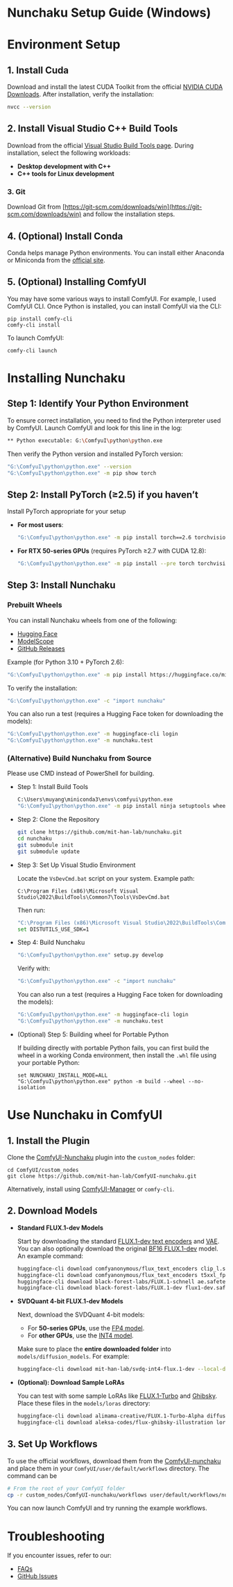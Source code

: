 # Nunchaku Setup Guide (Windows)

# Environment Setup

## 1. Install Cuda

Download and install the latest CUDA Toolkit from the official [NVIDIA CUDA Downloads](https://developer.nvidia.com/cuda-downloads?target_os=Windows&target_arch=x86_64&target_version=Server2022&target_type=exe_local). After installation, verify the installation:

```bash
nvcc --version
```

## 2. Install Visual Studio C++ Build Tools

Download from the official [Visual Studio Build Tools page](https://visualstudio.microsoft.com/visual-cpp-build-tools/). During installation, select the following workloads:

- **Desktop development with C++**
- **C++ tools for Linux development**

### 3. Git

Download Git from [https://git-scm.com/downloads/win](https://git-scm.com/downloads/win) and follow the installation steps.

## 4. (Optional) Install Conda

Conda helps manage Python environments. You can install either Anaconda or Miniconda from the [official site](https://www.anaconda.com/download/success).

## 5. (Optional) Installing ComfyUI

You may have some various ways to install ComfyUI. For example, I used ComfyUI CLI. Once Python is installed, you can install ComfyUI via the CLI:

```shell
pip install comfy-cli
comfy-cli install
```

To launch ComfyUI:

```shell
comfy-cli launch
```

# Installing Nunchaku

## Step 1: Identify Your Python Environment

To ensure correct installation, you need to find the Python interpreter used by ComfyUI. Launch ComfyUI and look for this line in the log:

```bash
** Python executable: G:\ComfyuI\python\python.exe
```

Then verify the Python version and installed PyTorch version:

```bash
"G:\ComfyuI\python\python.exe" --version
"G:\ComfyuI\python\python.exe" -m pip show torch
```

## Step 2: Install PyTorch (≥2.5) if you haven’t

Install PyTorch appropriate for your setup

- **For most users**:
  
    ```bash
    "G:\ComfyuI\python\python.exe" -m pip install torch==2.6 torchvision==0.21 torchaudio==2.6
    ```
    
- **For RTX 50-series GPUs** (requires PyTorch ≥2.7 with CUDA 12.8):
  
    ```bash
    "G:\ComfyuI\python\python.exe" -m pip install --pre torch torchvision torchaudio --index-url https://download.pytorch.org/whl/nightly/cu128
    ```
    

## Step 3: Install Nunchaku

### Prebuilt Wheels

You can install Nunchaku wheels from one of the following:

- [Hugging Face](https://huggingface.co/mit-han-lab/nunchaku/tree/main)
- [ModelScope](https://modelscope.cn/models/Lmxyy1999/nunchaku)
- [GitHub Releases](https://github.com/mit-han-lab/nunchaku/releases)

Example (for Python 3.10 + PyTorch 2.6):

```bash
"G:\ComfyuI\python\python.exe" -m pip install https://huggingface.co/mit-han-lab/nunchaku/resolve/main/nunchaku-0.2.0+torch2.6-cp310-cp310-win_amd64.whl
```

To verify the installation:

```bash
"G:\ComfyuI\python\python.exe" -c "import nunchaku"
```

You can also run a test (requires a Hugging Face token for downloading the models):

```bash
"G:\ComfyuI\python\python.exe" -m huggingface-cli login
"G:\ComfyuI\python\python.exe" -m nunchaku.test
```

### (Alternative) Build Nunchaku from Source

Please use CMD instead of PowerShell for building.

- Step 1: Install Build Tools
  
    ```bash
    C:\Users\muyang\miniconda3\envs\comfyui\python.exe
    "G:\ComfyuI\python\python.exe" -m pip install ninja setuptools wheel build
    ```
    
- Step 2: Clone the Repository
  
    ```bash
    git clone https://github.com/mit-han-lab/nunchaku.git
    cd nunchaku
    git submodule init
    git submodule update
    ```
    
- Step 3: Set Up Visual Studio Environment
  
    Locate the `VsDevCmd.bat` script on your system. Example path:
    
    ```
    C:\Program Files (x86)\Microsoft Visual Studio\2022\BuildTools\Common7\Tools\VsDevCmd.bat
    ```
    
    Then run:
    
    ```bash
    "C:\Program Files (x86)\Microsoft Visual Studio\2022\BuildTools\Common7\Tools\VsDevCmd.bat" -startdir=none -arch=x64 -host_arch=x64
    set DISTUTILS_USE_SDK=1
    ```
    
- Step 4: Build Nunchaku
  
    ```bash
    "G:\ComfyuI\python\python.exe" setup.py develop
    ```
    
    Verify with:
    
    ```bash
    "G:\ComfyuI\python\python.exe" -c "import nunchaku"
    ```
    
    You can also run a test (requires a Hugging Face token for downloading the models):
    
    ```bash
    "G:\ComfyuI\python\python.exe" -m huggingface-cli login
    "G:\ComfyuI\python\python.exe" -m nunchaku.test
    ```
    
- (Optional) Step 5: Building wheel for Portable Python

    If building directly with portable Python fails, you can first build the wheel in a working Conda environment, then install the `.whl` file using your portable Python:

    ```shell
    set NUNCHAKU_INSTALL_MODE=ALL
    "G:\ComfyuI\python\python.exe" python -m build --wheel --no-isolation
    ```

# Use Nunchaku in ComfyUI

## 1. Install the Plugin

Clone the [ComfyUI-Nunchaku](https://github.com/mit-han-lab/ComfyUI-nunchaku) plugin into the `custom_nodes` folder:

```
cd ComfyUI/custom_nodes
git clone https://github.com/mit-han-lab/ComfyUI-nunchaku.git
```

Alternatively, install using [ComfyUI-Manager](https://github.com/Comfy-Org/ComfyUI-Manager) or `comfy-cli`.

## 2. Download Models

- **Standard FLUX.1-dev Models**
  
    Start by downloading the standard [FLUX.1-dev text encoders](https://huggingface.co/comfyanonymous/flux_text_encoders/tree/main) and [VAE](https://huggingface.co/black-forest-labs/FLUX.1-dev/blob/main/ae.safetensors). You can also optionally download the original [BF16 FLUX.1-dev](https://huggingface.co/black-forest-labs/FLUX.1-dev/blob/main/flux1-dev.safetensors) model. An example command:
    
    ```bash
    huggingface-cli download comfyanonymous/flux_text_encoders clip_l.safetensors --local-dir models/text_encoders
    huggingface-cli download comfyanonymous/flux_text_encoders t5xxl_fp16.safetensors --local-dir models/text_encoders
    huggingface-cli download black-forest-labs/FLUX.1-schnell ae.safetensors --local-dir models/vae
    huggingface-cli download black-forest-labs/FLUX.1-dev flux1-dev.safetensors --local-dir models/diffusion_models
    ```
    
- **SVDQuant 4-bit FLUX.1-dev Models**
  
    Next, download the SVDQuant 4-bit models:
    
    - For **50-series GPUs**, use the [FP4 model](https://huggingface.co/mit-han-lab/svdq-fp4-flux.1-dev).
    - For **other GPUs**, use the [INT4 model](https://huggingface.co/mit-han-lab/svdq-int4-flux.1-dev).
    
    Make sure to place the **entire downloaded folder** into `models/diffusion_models`. For example:
    
    ```bash
    huggingface-cli download mit-han-lab/svdq-int4-flux.1-dev --local-dir models/diffusion_models/svdq-int4-flux.1-dev
    ```
    
- **(Optional): Download Sample LoRAs**
  
    You can test with some sample LoRAs like [FLUX.1-Turbo](https://huggingface.co/alimama-creative/FLUX.1-Turbo-Alpha/blob/main/diffusion_pytorch_model.safetensors) and [Ghibsky](https://huggingface.co/aleksa-codes/flux-ghibsky-illustration/blob/main/lora.safetensors). Place these files in the `models/loras` directory:
    
    ```bash
    huggingface-cli download alimama-creative/FLUX.1-Turbo-Alpha diffusion_pytorch_model.safetensors --local-dir models/loras
    huggingface-cli download aleksa-codes/flux-ghibsky-illustration lora.safetensors --local-dir models/loras
    ```
    

## 3. Set Up Workflows

To use the official workflows, download them from the [ComfyUI-nunchaku](https://github.com/mit-han-lab/ComfyUI-nunchaku/tree/main/workflows) and place them in your `ComfyUI/user/default/workflows` directory. The command can be 

```bash
# From the root of your ComfyUI folder
cp -r custom_nodes/ComfyUI-nunchaku/workflows user/default/workflows/nunchaku_examples
```

You can now launch ComfyUI and try running the example workflows.

# Troubleshooting

If you encounter issues, refer to our:

- [FAQs](https://github.com/mit-han-lab/nunchaku/discussions/262)
- [GitHub Issues](https://github.com/mit-han-lab/nunchaku/issues)